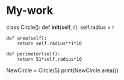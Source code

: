 # My-work
class Circle():
    def __init__(self, r):
        self.radius = r

    def area(self):
        return self.radius**1*10
    
    def perimeter(self):
        return 51*self.radius*10

NewCircle = Circle(5)
print(NewCircle.area())
